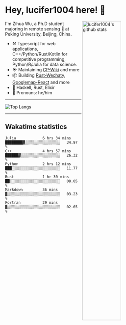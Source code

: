 # Hey, lucifer1004 here! :wave:

<img width="50%" align="right" alt="lucifer1004's github stats" src="https://github-readme-stats.vercel.app/api?username=lucifer1004&show_icons=true">

I'm Zihua Wu, a Ph.D student majoring in remote sensing :satellite: at Peking University, Beijing, China.

- :hammer_and_pick: Typescript for web applications, C++/Python/Rust/Kotlin for competitive programming, Python/R/Julia for data science.
- :sunny: Maintaining [CP-Wiki](https://cp-wiki.vercel.app) and more 
- :package: Building [Rust-Wechaty](https://github.com/wechaty/rust-wechaty), [Googlemap-React](https://github.com/googlemap-react/googlemap-react) and more
- :seedling: Haskell, Rust, Elixir
- :man: Pronouns: he/him

---

![Top Langs](https://github-readme-stats.vercel.app/api/top-langs/?username=lucifer1004&layout=compact)

---

## Wakatime statistics

<!--START_SECTION:waka-->

```text
Julia            6 hrs 34 mins   ████████▓░░░░░░░░░░░░░░░░   34.97 %
C++              4 hrs 57 mins   ██████▓░░░░░░░░░░░░░░░░░░   26.32 %
Python           2 hrs 12 mins   ███░░░░░░░░░░░░░░░░░░░░░░   11.77 %
Rust             1 hr 30 mins    ██░░░░░░░░░░░░░░░░░░░░░░░   08.05 %
Markdown         36 mins         ▓░░░░░░░░░░░░░░░░░░░░░░░░   03.23 %
Fortran          29 mins         ▓░░░░░░░░░░░░░░░░░░░░░░░░   02.65 %
```

<!--END_SECTION:waka-->
